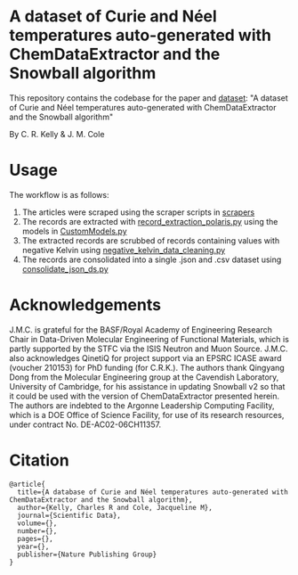 # A dataset of Curie and Néel temperatures auto-generated with ChemDataExtractor and the Snowball algorithm 

This repository contains the codebase for the paper and [dataset](https://doi.org/10.6084/m9.figshare.29559686): "A dataset of Curie and Néel temperatures auto-generated with ChemDataExtractor and the Snowball algorithm" 

By C. R. Kelly & J. M. Cole

# Usage
The workflow is as follows:
1. The articles were scraped using the scraper scripts in [scrapers](/source/scrapers)
2. The records are extracted with [record_extraction_polaris.py](/source/record_extraction_polaris.py) using the models in [CustomModels.py](/source/CustomModels.py)
3. The extracted records are scrubbed of records containing values with negative Kelvin using [negative_kelvin_data_cleaning.py](/source/negative_kelvin_data_cleaning.py)
4. The records are consolidated into a single .json and .csv dataset using [consolidate_json_ds.py](/source/consolidate_json_ds.py)

# Acknowledgements

J.M.C. is grateful for the BASF/Royal Academy of Engineering Research Chair in Data-Driven Molecular Engineering of Functional Materials, which is partly supported by the STFC via the ISIS Neutron and Muon Source. J.M.C. also acknowledges QinetiQ for project support via an EPSRC ICASE award (voucher 210153) for PhD funding (for C.R.K.). The authors thank Qingyang Dong from the Molecular Engineering group at the Cavendish Laboratory, University of Cambridge, for his assistance in updating Snowball v2 so that it could be used with the version of ChemDataExtractor presented herein. The authors are indebted to the Argonne Leadership Computing Facility, which is a DOE Office of Science Facility, for use of its research resources, under contract No. DE-AC02-06CH11357.

# Citation
```
@article{  
  title={A database of Curie and Néel temperatures auto-generated with ChemDataExtractor and the Snowball algorithm},  
  author={Kelly, Charles R and Cole, Jacqueline M},  
  journal={Scientific Data},  
  volume={},  
  number={},  
  pages={},  
  year={},  
  publisher={Nature Publishing Group}  
}
```
